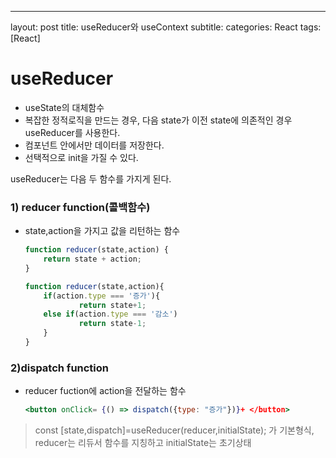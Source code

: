 ---
layout: post
title: useReducer와 useContext
subtitle:
categories: React
tags: [React]


# useReducer

- useState의 대체함수
- 복잡한 정적로직을 만드는 경우, 다음 state가 이전 state에 의존적인 경우 useReducer를 사용한다.
- 컴포넌트 안에서만 데이터를 저장한다.
- 선택적으로 init을 가질 수 있다.
    

useReducer는 다음 두 함수를 가지게 된다.

### 1) reducer function(콜백함수)

- state,action을 가지고 값을 리턴하는 함수
    
    ```jsx
    function reducer(state,action) {
    	return state + action;
    }
    ```
    
    ```jsx
    function reducer(state,action){
    	if(action.type === '증가'){
    			return state+1;
    	else if(action.type === '감소')	
    			return state-1;
    	}			
    }
    ```
    

### 2)dispatch function

- reducer fuction에 action을 전달하는 함수
    
    ```jsx
    <button onClick= {() => dispatch({type: "증가"})}+ </button>
    ```
    

> const [state,dispatch]=useReducer(reducer,initialState); 가 기본형식, reducer는 리듀서 함수를 지칭하고 initialState는 초기상태
>